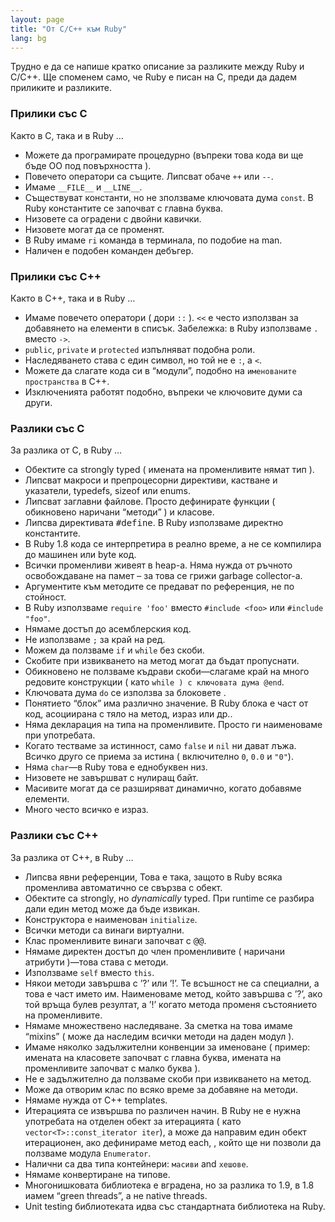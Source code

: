 ```yaml
---
layout: page
title: "Oт C/C++ към Ruby"
lang: bg
---
```


Трудно е да се напише кратко описание за разликите между Ruby и C/C++.
Ще споменем само, че Ruby е писан на C, преди да дадем приликите и
разликите.

### Прилики със C

Както в C, така и в Ruby …

* Можете да програмирате процедурно (въпреки това кода ви ще бъде ОО под
  повърхността ).
* Повечето оператори са същите. Липсват обаче `++` или `--`.
* Имаме `__FILE__` и `__LINE__`.
* Съществуват константи, но не зползваме ключовата дума `const`. В Ruby
  константите се започват с главна буква.
* Низовете са оградени с двойни кавички.
* Низовете могат да се променят.
* В Ruby имаме `ri` команда в терминала, по подобие на man.
* Наличен е подобен команден дебъгер.

### Прилики със C++

Както в C++, така и в Ruby …

* Имаме повечето оператори ( дори `::` ). `<<` е често използван за
  добавянето на елементи в списък. Забележка: в Ruby използваме `.`
  вместо `->`.
* `public`, `private` и `protected` изпълняват подобна роли.
* Наследяването става с един символ, но той не е `:`, а `<`.
* Можете да слагате кода си в “модули”, подобно на `именованите
  пространства` в C++.
* Изключенията работят подобно, въпреки че ключовите думи са други.

### Разлики със C

За разлика от C, в Ruby …

* Обектите са strongly typed ( имената на променливите нямат тип ).
* Липсват макроси и препроцесорни директиви, кастване и указатели,
  typedefs, sizeof или enums.
* Липсват заглавни файлове. Просто дефинирате функции ( обикновено
  наричани “методи” ) и класове.
* Липсва директивата <tt>#define</tt>. В Ruby използваме директно
  константите.
* В Ruby 1.8 кода се интерпретира в реално време, а не се компилира до
  машинен или byte код.
* Всички променливи живеят в heap-а. Няма нужда от ръчното освобождаване
  на памет – за това се грижи garbage collector-а.
* Аргументите към методите се предават по референция, не по стойност.
* В Ruby използваме `require 'foo'` вместо `#include <foo>` или
  `#include "foo"`.
* Нямаме достъп до асемблерския код.
* Не използваме `;` за край на ред.
* Можем да ползваме `if` и `while` без скоби.
* Скобите при извикването на метод могат да бъдат пропуснати.
* Обикновено не ползваме къдрави скоби—слагаме край на много редовите
  конструкции ( като `while ) с ключовата дума @end`.
* Ключовата дума `do` се използва за блоковете .
* Понятието “блок” има различно значение. В Ruby блока е част от код,
  асоциирана с тяло на метод, израз или др..
* Няма декларация на типа на променливите. Просто ги наименоваме при
  употребата.
* Когато тестваме за истинност, само `false` и `nil` ни дават лъжа.
  Всичко друго се приема за истина ( включително `0`, `0.0` и `"0"`).
* Няма `char`—в Ruby това е еднобуквен низ.
* Низовете не завършват с нулиращ байт.
* Масивите могат да се разширяват динамично, когато добавяме елементи.
* Много често всичко е израз.

### Разлики със C++

За разлика от C++, в Ruby …

* Липсва явни референции, Това е така, защото в Ruby всяка променлива
  автоматично се свързва с обект.
* Обектите са strongly, но *dynamically* typed. При runtime се разбира
  дали един метод може да бъде извикан.
* Конструктора е наименован `initialize`.
* Всички методи са винаги виртуални.
* Клас променливите винаги започват с <tt>@@</tt>.
* Нямаме директен достъп до член променливите ( наричани атрибути )—това
  става с методи.
* Използваме `self` вместо `this`.
* Някои методи завършва с ’?’ или ’!’. Те всъшност не са специални, а
  това е част името им. Наименоваме метод, който завършва с ’?’, ако той
  връща булев резултат, а ’!’ когато метода променя състоянието на
  променливите.
* Нямаме множествено наследяване. За сметка на това имаме “mixins” (
  може да наследим всички методи на даден модул ).
* Имаме няколко задължителни конвенции за именоване ( пример: имената на
  класовете започват с главна буква, имената на променливите започват с
  малко буква ).
* Не е задължително да ползваме скоби при извикването на метод.
* Може да отворим клас по всяко време за добавяне на методи.
* Нямаме нужда от C++ templates.
* Итерацията се извършва по различен начин. В Ruby не е нужна употребата
  на отделен обект за итерацията ( като `vector<T>::const_iterator
  iter`), а може да направим един обект итерационен, ако дефинираме
  метод each, , който ще ни позволи да ползваме модула `Enumerator`.
* Налични са два типа контейнери: `масиви` and `хешове`.
* Нямаме конвертиране на типове.
* Многонишковата библиотека е вградена, но за разлика то 1.9, в 1.8
  иамем “green threads”, а не native threads.
* Unit testing библиотеката идва със стандартната библиотека на Ruby.

